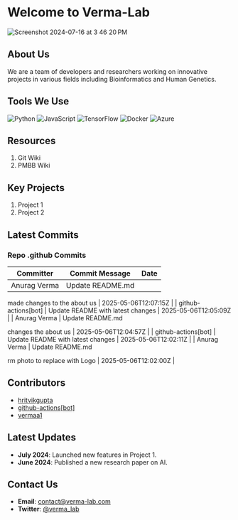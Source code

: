 
# Welcome to Verma-Lab

![Screenshot 2024-07-16 at 3 46 20 PM](https://github.com/user-attachments/assets/de609b6b-c700-4d76-9ec9-ccc8763291cd)

## About Us
We are a team of developers and researchers working on innovative projects in various fields including Bioinformatics and Human Genetics.

## Tools We Use
![Python](https://img.shields.io/badge/-Python-3776AB?logo=python&logoColor=white&style=flat)
![JavaScript](https://img.shields.io/badge/-JavaScript-F7DF1E?logo=javascript&logoColor=black&style=flat)
![TensorFlow](https://img.shields.io/badge/-TensorFlow-FF6F00?logo=tensorflow&logoColor=white&style=flat)
![Docker](https://img.shields.io/badge/-Docker-2496ED?logo=docker&logoColor=white&style=flat)
![Azure](https://img.shields.io/badge/-Azure-0078D4?logo=microsoft-azure&logoColor=white&style=flat)


## Resources 
1. Git Wiki
2. PMBB Wiki

## Key Projects
1. Project 1
2. Project 2
## Latest Commits
### Repo .github Commits

| Committer | Commit Message | Date |
| --- | --- | --- |
| Anurag Verma | Update README.md

made changes to the about us | 2025-05-06T12:07:15Z |
| github-actions[bot] | Update README with latest changes | 2025-05-06T12:05:09Z |
| Anurag Verma | Update README.md

changes the about us | 2025-05-06T12:04:57Z |
| github-actions[bot] | Update README with latest changes | 2025-05-06T12:02:11Z |
| Anurag Verma | Update README.md

rm photo to replace with Logo | 2025-05-06T12:02:00Z |



## Contributors
- [hritvikgupta](https://github.com/hritvikgupta)
- [github-actions[bot]](https://github.com/github-actions[bot])
- [vermaa1](https://github.com/vermaa1)

## Latest Updates
- **July 2024**: Launched new features in Project 1.
- **June 2024**: Published a new research paper on AI.

## Contact Us
- **Email**: contact@verma-lab.com
- **Twitter**: [@verma_lab](https://twitter.com/verma_lab)
